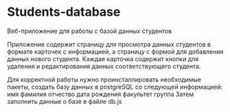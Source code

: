 # Students-database
 Веб-приложение для работы с базой данных студентов

 Приложение содержит страницу для просмотра данных студентов в формате карточек с информацией, а страницу с формой для добавления данных
 нового студента. Каждая карточка содержит кнопки для удаления и редактирования данных соответствующего студента.

 Для корректной работы нужно проинсталлировать необходимые пакеты, создать базу данных в postgreSQL со следующей информацией:
  имя
  фамилия
  отчество
  дата рождения
  факультет
  группа
Затем заполнить данные о базе в файле db.js  

